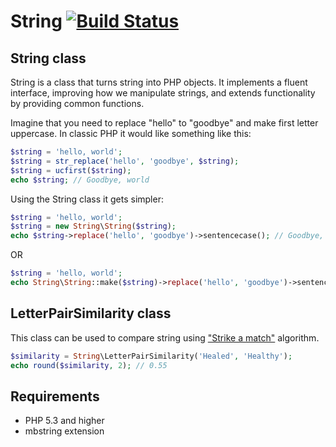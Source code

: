 String [![Build Status](https://travis-ci.org/dmeroff/string.png?branch=master)](https://travis-ci.org/dmeroff/string)
======

String class
---------------------
String is a class that turns string into PHP objects. It implements a fluent interface, improving how we manipulate
strings, and extends functionality by providing common functions.

Imagine that you need to replace "hello" to "goodbye" and make first letter uppercase. In classic PHP it would like something like this:

```php
$string = 'hello, world';
$string = str_replace('hello', 'goodbye', $string);
$string = ucfirst($string);
echo $string; // Goodbye, world
```

Using the String class it gets simpler:

```php
$string = 'hello, world';
$string = new String\String($string);
echo $string->replace('hello', 'goodbye')->sentencecase(); // Goodbye, world
```

OR

```php
$string = 'hello, world';
echo String\String::make($string)->replace('hello', 'goodbye')->sentencecase(); // Goodbye, world
```

LetterPairSimilarity class
--------------------------

This class can be used to compare string using ["Strike a match"](http://www.catalysoft.com/articles/strikeamatch.html) algorithm.

```php
$similarity = String\LetterPairSimilarity('Healed', 'Healthy');
echo round($similarity, 2); // 0.55
```

Requirements
------------

- PHP 5.3 and higher
- mbstring extension
